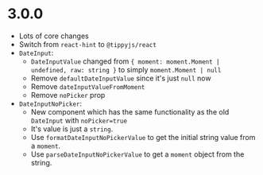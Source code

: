 ﻿# 3.0.0

-   Lots of core changes
-   Switch from `react-hint` to `@tippyjs/react`
-   `DateInput`:
    -   `DateInputValue` changed from `{ moment: moment.Moment | undefined, raw: string }` to simply `moment.Moment | null`
    -   Remove `defaultDateInputValue` since it's just `null` now
    -   Remove `dateInputValueFromMoment`
    -   Remove `noPicker` prop
-   `DateInputNoPicker`:
    -   New component which has the same functionality as the old `DateInput` with `noPicker=true`
    -   It's value is just a `string`.
    -   Use `formatDateInputNoPickerValue` to get the initial string value from a `moment`.
    -   Use `parseDateInputNoPickerValue` to get a `moment` object from the string.
